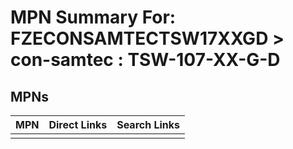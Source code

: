



# MPN Summary For: FZECONSAMTECTSW17XXGD > con-samtec : TSW-107-XX-G-D

## MPNs
  

|MPN|Direct Links|Search Links|
| :--- | :--- | :--- |
||||
